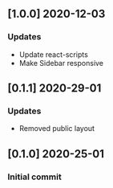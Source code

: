 ## [1.0.0] 2020-12-03

### Updates

- Update react-scripts
- Make Sidebar responsive

## [0.1.1] 2020-29-01

### Updates

- Removed public layout

## [0.1.0] 2020-25-01

### Initial commit
